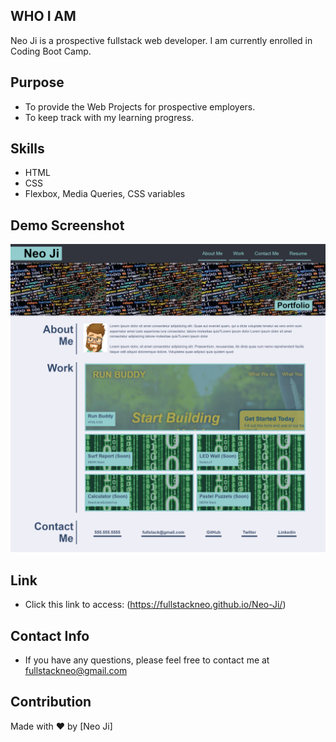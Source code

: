 ## WHO I AM

Neo Ji is a prospective fullstack web developer. I am currently enrolled in Coding Boot Camp.

## Purpose

- To provide the Web Projects for prospective employers.
- To keep track with my learning progress.

## Skills

- HTML
- CSS
- Flexbox, Media Queries, CSS variables

## Demo Screenshot

![image](https://github.com/fullstackneo/Neo-Ji/blob/main/screenshots/screenshot.png)

## Link

- Click this link to access: (https://fullstackneo.github.io/Neo-Ji/)

## Contact Info

- If you have any questions, please feel free to contact me at fullstackneo@gmail.com

## Contribution

Made with ❤️ by [Neo Ji]
